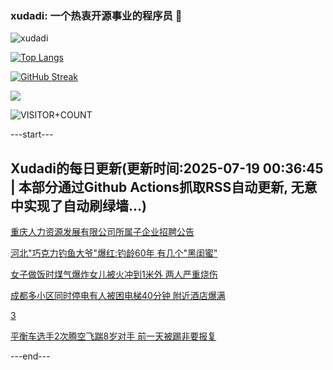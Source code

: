 ### xudadi: 一个热衷开源事业的程序员 👋

![xudadi](https://github-readme-stats-git-masterorgs-github-readme-stats-team.vercel.app/api?username=xudadi)

[![Top Langs](https://github-readme-stats.vercel.app/api/top-langs/?username=xudadi)](https://github.com/anuraghazra/github-readme-stats)

[![GitHub Streak](https://streak-stats.demolab.com?user=xudadi&locale=zh_Hans)](https://git.io/streak-stats)

![](https://raw.githubusercontent.com/xudadi/xudadi/main/assets/github-contribution-grid-snake.svg)

![VISITOR+COUNT](https://komarev.com/ghpvc/?username=xudadi&label=VISITOR+COUNT)


---start---

## Xudadi的每日更新(更新时间:2025-07-19 00:36:45 | 本部分通过Github Actions抓取RSS自动更新, 无意中实现了自动刷绿墙...)

[重庆人力资源发展有限公司所属子企业招聘公告](https://www.gongkaoleida.com/article/2519719)

[河北"巧克力钓鱼大爷"爆红:钓龄60年 有几个"黑闺蜜"](https://m.163.com/news/article/K4OFM68E05561G0D.html)

[女子做饭时煤气爆炸女儿被火冲到1米外 两人严重烧伤](https://m.163.com/news/article/K4OM5I34053469LG.html)

[成都多小区同时停电有人被困电梯40分钟 附近酒店爆满](https://m.163.com/news/article/K4OJ0JCL0514D3UH.html)

[3](https://m.163.com/touch/news/sub/domestic)

[平衡车选手2次腾空飞踹8岁对手 前一天被踢非要报复](https://m.163.com/news/article/K4OFL9UD05561G0D.html)

---end---
